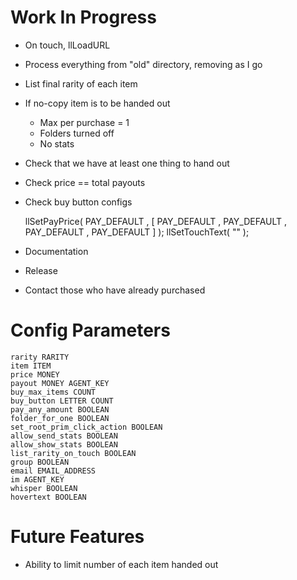 # Work In Progress #

* On touch, llLoadURL
* Process everything from "old" directory, removing as I go
* List final rarity of each item
* If no-copy item is to be handed out
    * Max per purchase = 1
    * Folders turned off
    * No stats
* Check that we have at least one thing to hand out
* Check price == total payouts
* Check buy button configs

    llSetPayPrice( PAY_DEFAULT , [ PAY_DEFAULT , PAY_DEFAULT , PAY_DEFAULT , PAY_DEFAULT ] );
    llSetTouchText( "" );

* Documentation
* Release
* Contact those who have already purchased

# Config Parameters #

    rarity RARITY
    item ITEM
    price MONEY
    payout MONEY AGENT_KEY
    buy_max_items COUNT
    buy_button LETTER COUNT
    pay_any_amount BOOLEAN
    folder_for_one BOOLEAN
    set_root_prim_click_action BOOLEAN
    allow_send_stats BOOLEAN
    allow_show_stats BOOLEAN
    list_rarity_on_touch BOOLEAN
    group BOOLEAN
    email EMAIL_ADDRESS
    im AGENT_KEY
    whisper BOOLEAN
    hovertext BOOLEAN

# Future Features #

* Ability to limit number of each item handed out
